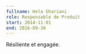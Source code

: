 ```yaml
---
fullname: Hela Ghariani
role: Responsable de Produit
start: 2014-11-01
end: 2016-09-30
---
```


Résiliente et engagée.
